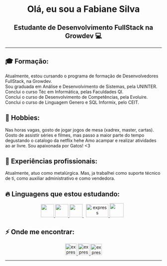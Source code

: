 ###

<h1 align="center">Olá, eu sou a Fabiane Silva <width="30px"></h1>
<h2 align="center">Estudante de Desenvolvimento FullStack na Growdev 💻<width="30px"></h2>
  <hr>
  <h2> 🎓 Formação:</h2>
  <p align="left">
   Atualmente, estou cursando o programa de formação de Desenvolvedores FullStack, na Growdev.<br>
   Sou graduada em Análise e Desenvolvimento de Sistemas, pela UNINTER.<br>
   Conclui o curso Téc em Informática, pelas Faculdades QI.<br>
   Conclui o curso de Desenvolvimento de Competências, pela Evoluíre.<br>
   Conclui o curso de Linguagem Genero e SQL Informix, pelo CEIT.<br>
  </p>
  <h2>🎲 Hobbies:</h2>
  <p align="left">
   Nas horas vagas, gosto de jogar jogos de mesa (xadrex, master, cartas).
   Gosto de assistir séries e filmes, mas passo a maior parte do tempo degustando o catalogo da netflix hehe
   Amo acampar e realizar atividades ao ar livre.
   Sou apaixonada por Gatos! <3
  </p>
  <h2>🔨 Experiências profissionais:</h2>
  <p align="left">
    Atualmente, atuo como metalúrgica. Mas, ja trabalhei como suporte técnico de ti, como auxiliar administrativo e como vendedora.
  </p>
  <h2> 🔥 Linguagens que estou estudando:</h2>

<p align="center"> 
    <a href="https://www.w3schools.com/css/" target="_blank"> <img src="https://img.icons8.com/color/48/000000/css3.png"height="42" width="42"/> </a> 
    <a href="https://html.com/" target="_blank"> <img src="https://img.icons8.com/color/344/html-5--v2.png" height="42" width="42"/> </a> 
    <a style="padding-right:8px;" href="https://www.ibm.com/products/informix" target="_blank"> <img src="https://upload.wikimedia.org/wikipedia/commons/thumb/9/99/Unofficial_JavaScript_logo_2.svg/768px-Unofficial_JavaScript_logo_2.svg.png" height="42" width="42"/> </a>
    <a href="https://4js.com/" target="_blank"> <img src="https://4js.com/wp-content/uploads/2015/05/logo_4Js_2014_CMYK_seul-300x92.png" alt="express" height="42" width="72" /> </a> 
    <a style="padding-right:8px;" href="https://www.ibm.com/products/informix" target="_blank"> <img src="https://cdn-icons-png.flaticon.com/512/882/882727.png" height="45" width="45"/> </a>  
</p>
  <h2>⚡️ Onde me encontrar:</h2>
<p align="center"> 
    <a href="https://www.linkedin.com/in/fabiane-silva-138827162/" target="_blank"> <img src="https://cdn-icons.flaticon.com/png/512/1377/premium/1377213.png?token=exp=1655336137~hmac=661fbc4910cbc8436c087d288270c7ee" alt="express" width="37" height="37"/> </a>
   <a href="https://twitter.com/blckskye" target="_blank"> <img src="https://cdn-icons.flaticon.com/png/512/3670/premium/3670127.png?token=exp=1655336337~hmac=c047e54d85c78da5f39e9b7fa6870cf7" alt="express" width="37" height="37"/> </a>
    <a href="https://www.instagram.com/f4bi.exe/?hl=en" target="_blank"> <img src="https://cdn-icons.flaticon.com/png/512/3955/premium/3955024.png?token=exp=1655336406~hmac=541bab975e77462eb378b28c6f2eff27" alt="express" width="37" height="36"/ > </a>  
</p>

-----------------
